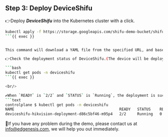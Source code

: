 ## Step 3: Deploy DeviceShifu

👉Deploy ***DeviceShifu*** into the Kubernetes cluster with a click.
```bash
kubectl apply -f https://storage.googleapis.com/shifu-demo-bucket/shifu-hikvision-deploy.yaml
```{{ exec }}


This command will download a YAML file from the specified URL, and based on the configurations within that file, it will deploy DeviceShifu in your Kubernetes cluster.

👉Check the deployment status of DeviceShifu.(The device will be deployed to this cluster in less than 1 minute).

```bash
kubectl get pods -n deviceshifu
```{{ exec }}

<br/>

✔️When `READY` is `2/2` and `STATUS` is `Running`, the deployment is successfull.
```text
controlplane $ kubectl get pods -n deviceshifu
NAME                                               READY   STATUS    RESTARTS   AGE
deviceshifu-hikvision-deployment-d86c5bf46-m95p4   2/2     Running   0          24s
```

🔔If you have any problem during the demo, please contact us at [info@edgenesis.com](mailto:info@edgenesis.com), we will help you out immediately.
